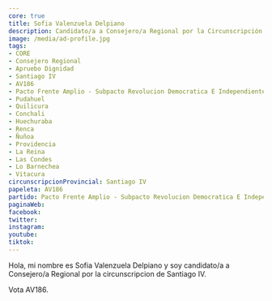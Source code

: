 ```yaml
---
core: true
title: Sofia Valenzuela Delpiano
description: Candidato/a a Consejero/a Regional por la Circunscripción de Santiago IV
image: /media/ad-profile.jpg
tags:
- CORE
- Consejero Regional
- Apruebo Dignidad
- Santiago IV
- AV186
- Pacto Frente Amplio - Subpacto Revolucion Democratica E Independientes - Revolucion Democratica
- Pudahuel
- Quilicura
- Conchali
- Huechuraba
- Renca
- Ñuñoa
- Providencia
- La Reina
- Las Condes
- Lo Barnechea
- Vitacura
circunscripcionProvincial: Santiago IV
papeleta: AV186
partido: Pacto Frente Amplio - Subpacto Revolucion Democratica E Independientes - Revolucion Democratica
paginaWeb:
facebook:
twitter:
instagram:
youtube:
tiktok:
---
```

Hola, mi nombre es Sofia Valenzuela Delpiano y soy candidato/a a Consejero/a Regional por la circunscripcion de Santiago IV.

Vota AV186.

